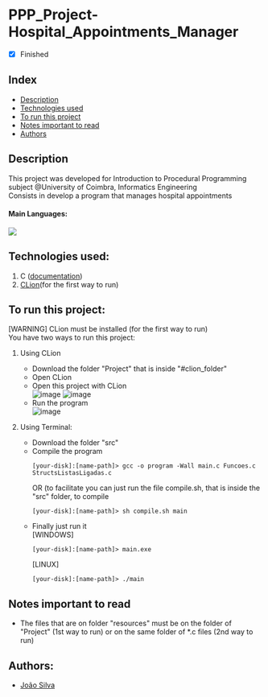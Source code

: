 # PPP_Project-Hospital_Appointments_Manager
- [x] Finished

## Index
- [Description](#description)
- [Technologies used](#technologies-used)
- [To run this project](#to-run-this-project)
- [Notes important to read](#notes-important-to-read)
- [Authors](#authors)

## Description
This project was developed for Introduction to Procedural Programming subject @University of Coimbra, Informatics Engineering <br>
Consists in develop a program that manages hospital appointments
#### Main Languages:
![](https://img.shields.io/badge/-C-333333?style=flat&logo=C%2B%2B&logoColor=5459E2) 

## Technologies used:
1. C ([documentation](https://devdocs.io/c/))
2. [CLion](https://www.jetbrains.com/clion/)(for the first way to run)

## To run this project:
[WARNING] CLion must be installed (for the first way to run)<br>
You have two ways to run this project:
1. Using CLion
    * Download the folder "Project" that is inside "#clion_folder"
    * Open CLion
    * Open this project with CLion<br>
      ![image](https://i.imgur.com/omTIa1E.png) ![image](https://i.imgur.com/faeZmPV.png) <br>
    * Run the program<br>
      ![image](https://i.imgur.com/AJgteWA.png)

2. Using Terminal:
    * Download the folder "src"
    * Compile the program
      ```shellscript
      [your-disk]:[name-path]> gcc -o program -Wall main.c Funcoes.c StructsListasLigadas.c 
      ```
      OR (to facilitate you can just run the file compile.sh, that is inside the "src" folder, to compile
      ```shellscript 
      [your-disk]:[name-path]> sh compile.sh main
      ```
    * Finally just run it<br>
      [WINDOWS]
      ```shellscript 
      [your-disk]:[name-path]> main.exe
      ```
      [LINUX]
      ```shellscript 
      [your-disk]:[name-path]> ./main
      ```

## Notes important to read
- The files that are on folder "resources" must be on the folder of "Project" (1st way to run) or on the same folder of *.c files (2nd way to run)

## Authors:
- [João Silva](https://github.com/ikikara)
